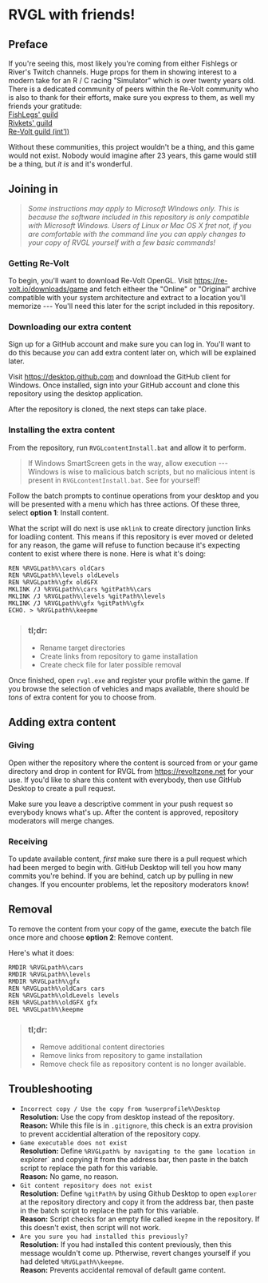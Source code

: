 # RVGL with friends!
## Preface
If you're seeing this, most likely you're coming from either Fishlegs or River's Twitch channels. Huge props for them in showing interest to a modern take for an R / C racing "Simulator" which is over twenty years old. There is a dedicated community of peers within the Re-Volt community who is also to thank for their efforts, make sure you express to them, as well my friends your gratitude:  
[FishLegs' guild](https://discord.gg/JUqRD7k)  
[Rivkets' guild](https://discord.gg/eq8Gfzb)  
[Re-Volt guild (int'l)](https://discord.gg/NMT4Xdb)

Without these communities, this project wouldn't be a thing, and this game would not exist. Nobody would imagine after 23 years, this game would still be a thing, but _it is_ and it's wonderful.

## Joining in
> _Some instructions may apply to Microsoft WIndows only. This is because the software included in this repository is only compatible with Microsoft Windows. Users of Linux or Mac OS X fret not, if you are comfortable with the command line you can apply changes to your copy of RVGL yourself with a few basic commands!_

### Getting Re-Volt
To begin, you'll want to download Re-Volt OpenGL. Visit https://re-volt.io/downloads/game and fetch eitheer the "Online" or "Original" archive compatible with your system architecture and extract to a location you'll memorize --- You'll need this later for the script included in this repository.

### Downloading our extra content
Sign up for a GitHub account and make sure you can log in. You'll want to do this because _you_ can add extra content later on, which will be explained later.

Visit https://desktop.github.com and download the GitHub client for Windows. Once installed, sign into your GitHub account and clone this repository using the desktop application.

After the repository is cloned, the next steps can take place.

### Installing the extra content
From the repository, run `RVGLcontentInstall.bat` and allow it to perform.
> If Windows SmartScreen gets in the way, allow execution --- Windows is wise to malicious batch scripts, but no malicious intent is present in `RVGLcontentInstall.bat`. See for yourself!

Follow the batch prompts to continue operations from your desktop and you will be presented with a menu which has three actions. Of these three, select **option 1**: Install content.

What the script will do next is use `mklink` to create directory junction links for loadiing content. This means if this repository is ever moved or deleted for any reason, the game will refuse to function because it's expecting content to exist where there is none. Here is what it's doing:
```
REN %RVGLpath%\cars oldCars
REN %RVGLpath%\levels oldLevels
REN %RVGLpath%\gfx oldGFX
MKLINK /J %RVGLpath%\cars %gitPath%\cars
MKLINK /J %RVGLpath%\levels %gitPath%\levels
MKLINK /J %RVGLpath%\gfx %gitPath%\gfx
ECHO. > %RVGLpath%\keepme
```
> ### tl;dr:
> * Rename target directories
> * Create links from repository to game installation
> * Create check file for later possible removal

Once finished, open `rvgl.exe` and register your profile within the game. If you browse the selection of vehicles and maps available, there should be _tons_ of extra content for you to choose from.

## Adding extra content
### Giving
Open wither the repository where the content is sourced from or your game directory and drop in content for RVGL from https://revoltzone.net for your use. If you'd like to share this content with everybody, then use GitHub Desktop to create a pull request.

Make sure you leave a descriptive comment in your push request so everybody knows what's up. After the content is approved, repository moderators will merge changes.

### Receiving
To update available content, _first_ make sure there is a pull request which had been merged to begin with. GitHub Desktop will tell you how many commits you're behind. If you are behind, catch up by pulling in new changes. If you encounter problems, let the repository moderators know!

## Removal
To remove the content from your copy of the game, execute the batch file once more and choose **option 2**: Remove content.

Here's what it does:
```
RMDIR %RVGLpath%\cars
RMDIR %RVGLpath%\levels
RMDIR %RVGLpath%\gfx
REN %RVGLpath%\oldCars cars
REN %RVGLpath%\oldLevels levels
REN %RVGLpath%\oldGFX gfx
DEL %RVGLpath%\keepme	
```
> ### tl;dr:
> * Remove additional content directories
> * Remove links from repository to game installation
> * Remove check file as repository content is no longer available.

## Troubleshooting
* `Incorrect copy / Use the copy from %userprofile%\Desktop`  
**Resolution:** Use the copy from desktop instead of the repository.  
**Reason:** While this file is in `.gitignore`, this check is an extra provision to prevent accidential alteration of the repository copy.
* `Game executable does not exist`  
**Resolution:** Define `%RVGLpath% by navigating to the game location in `explorer` and copying it from the address bar, then paste in the batch script to replace the path for this variable.  
**Reason:** No game, no reason.
* `Git content repository does not exist`  
**Resolution:** Define `%gitPath%` by using Github Desktop to open `explorer` at the repository directory and copy it from the address bar, then paste in the batch script to replace the path for this variable.  
**Reason:** Script checks for an empty file called `keepme` in the repository. If this doesn't exist, then script will not work.
* `Are you sure you had installed this previously?`  
**Resolution:** If you had installed this content previously, then this message wouldn't come up. Ptherwise, revert changes yourself if you had deleted `%RVGLpath%\keepme`.  
**Reason:** Prevents accidental removal of default game content.
